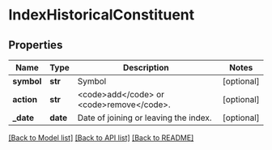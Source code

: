 # IndexHistoricalConstituent

## Properties
Name | Type | Description | Notes
------------ | ------------- | ------------- | -------------
**symbol** | **str** | Symbol | [optional] 
**action** | **str** | &lt;code&gt;add&lt;/code&gt; or &lt;code&gt;remove&lt;/code&gt;. | [optional] 
**_date** | **date** | Date of joining or leaving the index. | [optional] 

[[Back to Model list]](../README.md#documentation-for-models) [[Back to API list]](../README.md#documentation-for-api-endpoints) [[Back to README]](../README.md)


